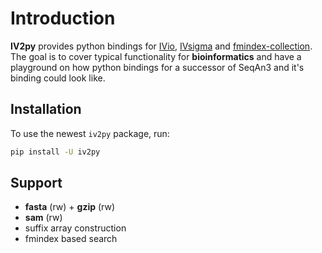<!--
    SPDX-FileCopyrightText: 2006-2023, Knut Reinert & Freie Universität Berlin
    SPDX-FileCopyrightText: 2016-2023, Knut Reinert & MPI für molekulare Genetik
    SPDX-License-Identifier: CC-BY-4.0
-->

# Introduction

**IV2py** provides python bindings for [IVio](https://github.com/iv-project/IVio), [IVsigma](https://github.com/iv-project/IVSigma) and [fmindex-collection](https://github.com/SGSSGene/fmindex-collection).
The goal is to cover typical functionality for **bioinformatics** and have a playground on how python bindings for a successor of SeqAn3 and it's binding could look like.

## Installation
To use the newest `iv2py` package, run:
```bash
pip install -U iv2py
```

## Support

 - **fasta** (rw) + **gzip** (rw)
 - **sam** (rw)
 - suffix array construction
 - fmindex based search
